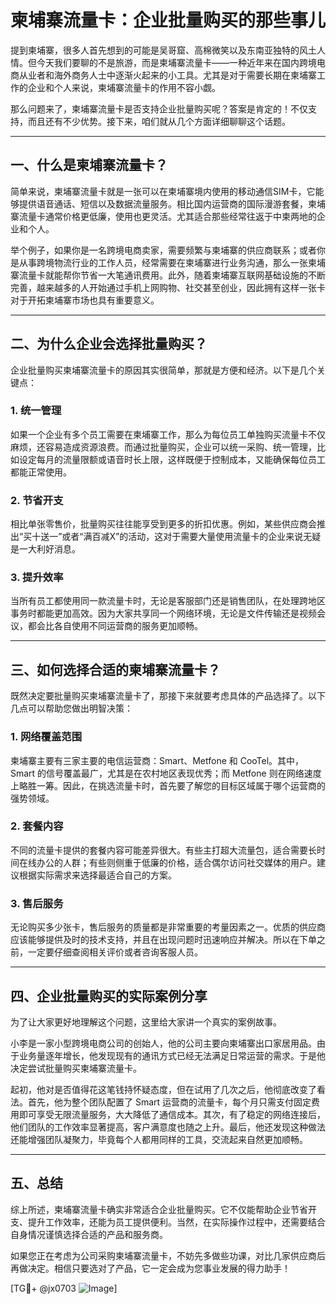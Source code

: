 # 柬埔寨流量卡：企业批量购买的那些事儿

提到柬埔寨，很多人首先想到的可能是吴哥窟、高棉微笑以及东南亚独特的风土人情。但今天我们要聊的不是旅游，而是柬埔寨流量卡——一种近年来在国内跨境电商从业者和海外商务人士中逐渐火起来的小工具。尤其是对于需要长期在柬埔寨工作的企业和个人来说，柬埔寨流量卡的作用不容小觑。

那么问题来了，柬埔寨流量卡是否支持企业批量购买呢？答案是肯定的！不仅支持，而且还有不少优势。接下来，咱们就从几个方面详细聊聊这个话题。

---

## 一、什么是柬埔寨流量卡？

简单来说，柬埔寨流量卡就是一张可以在柬埔寨境内使用的移动通信SIM卡，它能够提供语音通话、短信以及数据流量服务。相比国内运营商的国际漫游套餐，柬埔寨流量卡通常价格更低廉，使用也更灵活。尤其适合那些经常往返于中柬两地的企业和个人。

举个例子，如果你是一名跨境电商卖家，需要频繁与柬埔寨的供应商联系；或者你是从事跨境物流行业的工作人员，经常需要在柬埔寨进行业务沟通，那么一张柬埔寨流量卡就能帮你节省一大笔通讯费用。此外，随着柬埔寨互联网基础设施的不断完善，越来越多的人开始通过手机上网购物、社交甚至创业，因此拥有这样一张卡对于开拓柬埔寨市场也具有重要意义。

---

## 二、为什么企业会选择批量购买？

企业批量购买柬埔寨流量卡的原因其实很简单，那就是方便和经济。以下是几个关键点：

### 1. **统一管理**
如果一个企业有多个员工需要在柬埔寨工作，那么为每位员工单独购买流量卡不仅麻烦，还容易造成资源浪费。而通过批量购买，企业可以统一采购、统一管理，比如设定每月的流量限额或语音时长上限，这样既便于控制成本，又能确保每位员工都能正常使用。

### 2. **节省开支**
相比单张零售价，批量购买往往能享受到更多的折扣优惠。例如，某些供应商会推出“买十送一”或者“满百减X”的活动，这对于需要大量使用流量卡的企业来说无疑是一大利好消息。

### 3. **提升效率**
当所有员工都使用同一款流量卡时，无论是客服部门还是销售团队，在处理跨地区事务时都能更加高效。因为大家共享同一个网络环境，无论是文件传输还是视频会议，都会比各自使用不同运营商的服务更加顺畅。

---

## 三、如何选择合适的柬埔寨流量卡？

既然决定要批量购买柬埔寨流量卡了，那接下来就要考虑具体的产品选择了。以下几点可以帮助您做出明智决策：

### 1. **网络覆盖范围**
柬埔寨主要有三家主要的电信运营商：Smart、Metfone 和 CooTel。其中，Smart 的信号覆盖最广，尤其是在农村地区表现优秀；而 Metfone 则在网络速度上略胜一筹。因此，在挑选流量卡时，首先要了解您的目标区域属于哪个运营商的强势领域。

### 2. **套餐内容**
不同的流量卡提供的套餐内容可能差异很大。有些主打超大流量包，适合需要长时间在线办公的人群；有些则侧重于低廉的价格，适合偶尔访问社交媒体的用户。建议根据实际需求来选择最适合自己的方案。

### 3. **售后服务**
无论购买多少张卡，售后服务的质量都是非常重要的考量因素之一。优质的供应商应该能够提供及时的技术支持，并且在出现问题时迅速响应并解决。所以在下单之前，一定要仔细查阅相关评价或者咨询客服人员。

---

## 四、企业批量购买的实际案例分享

为了让大家更好地理解这个问题，这里给大家讲一个真实的案例故事。

小李是一家小型跨境电商公司的创始人，他的公司主要向柬埔寨出口家居用品。由于业务量逐年增长，他发现现有的通讯方式已经无法满足日常运营的需求。于是他决定尝试批量购买柬埔寨流量卡。

起初，他对是否值得花这笔钱持怀疑态度，但在试用了几次之后，他彻底改变了看法。首先，他为整个团队配置了 Smart 运营商的流量卡，每个月只需支付固定费用即可享受无限流量服务，大大降低了通信成本。其次，有了稳定的网络连接后，他们团队的工作效率显著提高，客户满意度也随之上升。最后，他还发现这种做法还能增强团队凝聚力，毕竟每个人都用同样的工具，交流起来自然更加顺畅。

---

## 五、总结

综上所述，柬埔寨流量卡确实非常适合企业批量购买。它不仅能帮助企业节省开支、提升工作效率，还能为员工提供便利。当然，在实际操作过程中，还需要结合自身情况谨慎选择合适的产品和服务商。

如果您正在考虑为公司采购柬埔寨流量卡，不妨先多做些功课，对比几家供应商后再做决定。相信只要选对了产品，它一定会成为您事业发展的得力助手！

[TG💪+ @jx0703 ![Image](https://github.com/user-attachments/assets/dbca1d08-cadb-493c-b0ec-ad6f7a83f270)]